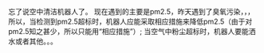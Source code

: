 忘了说空中清洁机器人了。
现在遇到的主要是pm2.5，昨天遇到了臭氧污染，，，所以，当检测到pm2.5超标时，机器人应能采取相应措施来降低pm2.5（由于对pm2.5知之甚少，所以只能用“相应措施”）;
当空气中粉尘超标时，机器人要能洒水或者其他。。。
